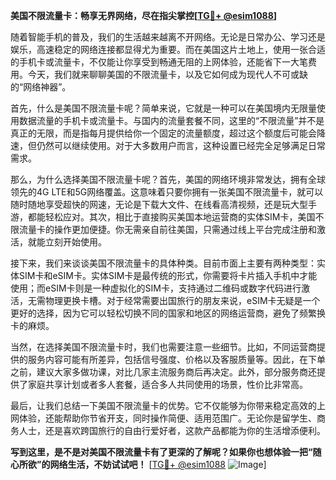 **美国不限流量卡：畅享无界网络，尽在指尖掌控[[TG💪+ @esim1088](https://t.me/s/esim1088)]**

随着智能手机的普及，我们的生活越来越离不开网络。无论是日常办公、学习还是娱乐，高速稳定的网络连接都显得尤为重要。而在美国这片土地上，使用一张合适的手机卡或流量卡，不仅能让你享受到畅通无阻的上网体验，还能省下一大笔费用。今天，我们就来聊聊美国的不限流量卡，以及它如何成为现代人不可或缺的“网络神器”。

首先，什么是美国不限流量卡呢？简单来说，它就是一种可以在美国境内无限量使用数据流量的手机卡或流量卡。与国内的流量套餐不同，这里的“不限流量”并不是真正的无限，而是指每月提供给你一个固定的流量额度，超过这个额度后可能会降速，但仍然可以继续使用。对于大多数用户而言，这种设置已经完全足够满足日常需求。

那么，为什么选择美国不限流量卡呢？首先，美国的网络环境非常发达，拥有全球领先的4G LTE和5G网络覆盖。这意味着只要你拥有一张美国不限流量卡，就可以随时随地享受超快的网速，无论是下载大文件、在线看高清视频，还是玩大型手游，都能轻松应对。其次，相比于直接购买美国本地运营商的实体SIM卡，美国不限流量卡的操作更加便捷。你无需亲自前往美国，只需通过线上平台完成注册和激活，就能立刻开始使用。

接下来，我们来谈谈美国不限流量卡的具体种类。目前市面上主要有两种类型：实体SIM卡和eSIM卡。实体SIM卡是最传统的形式，你需要将卡片插入手机中才能使用；而eSIM卡则是一种虚拟化的SIM卡，支持通过二维码或数字代码进行激活，无需物理更换卡槽。对于经常需要出国旅行的朋友来说，eSIM卡无疑是一个更好的选择，因为它可以轻松切换不同的国家和地区的网络运营商，避免了频繁换卡的麻烦。

当然，在选择美国不限流量卡时，我们也需要注意一些细节。比如，不同运营商提供的服务内容可能有所差异，包括信号强度、价格以及客服质量等。因此，在下单之前，建议大家多做功课，对比几家主流服务商后再决定。此外，部分服务商还提供了家庭共享计划或者多人套餐，适合多人共同使用的场景，性价比非常高。

最后，让我们总结一下美国不限流量卡的优势。它不仅能够为你带来稳定高效的上网体验，还能帮助你节省开支，同时操作简便、适用范围广。无论你是留学生、商务人士，还是喜欢跨国旅行的自由行爱好者，这款产品都能为你的生活增添便利。

**写到这里，是不是对美国不限流量卡有了更深的了解呢？如果你也想体验一把“随心所欲”的网络生活，不妨试试吧！** [[TG💪+ @esim1088](https://t.me/s/esim1088) ![Image](https://i.postimg.cc/4NQfJmqS/Snipaste-2025-05-13-00-14-12.png)]